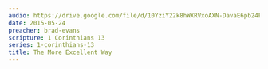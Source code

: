 ```yaml
---
audio: https://drive.google.com/file/d/10YziY22k8hWXRVxoAXN-DavaE6pb24Fk/view
date: 2015-05-24
preacher: brad-evans
scripture: 1 Corinthians 13
series: 1-corinthians-13
title: The More Excellent Way
---
```

